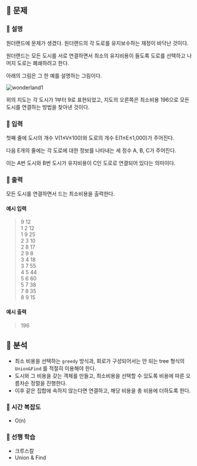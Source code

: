 ## 📍 문제

### 🧷 설명

원더랜드에 문제가 생겼다. 원더랜드의 각 도로를 유지보수하는 재정이 바닥난 것이다.

원더랜드는 모든 도시를 서로 연결하면서 최소의 유지비용이 들도록 도로를 선택하고 나머지 도로는 폐쇄하려고 한다.

아래의 그림은 그 한 예를 설명하는 그림이다.

![wonderland1](https://github.com/OhHaneol/Algorithm-Study/assets/62991586/34fe4a8b-12ac-4768-8def-ecc0766af54e)

위의 지도는 각 도시가 1부터 9로 표현되었고, 지도의 오른쪽은 최소비용 196으로 모든 도시를 연결하는 방법을 찾아낸 것이다.

### 🧷 입력

첫째 줄에 도시의 개수 V(1≤V≤100)와 도로의 개수 E(1≤E≤1,000)가 주어진다.

다음 E개의 줄에는 각 도로에 대한 정보를 나타내는 세 정수 A, B, C가 주어진다.

이는 A번 도시와 B번 도시가 유지비용이 C인 도로로 연결되어 있다는 의미이다.

### 🧷 출력

모든 도시를 연결하면서 드는 최소비용을 출력한다.

#### 예시 입력  
>  9 12  
1 2 12  
1 9 25  
2 3 10  
2 8 17  
2 9 8  
3 4 18  
3 7 55  
4 5 44  
5 6 60  
5 7 38  
7 8 35  
8 9 15


#### 예시 출력  
> 196

## 📍 분석

- 최소 비용을 선택하는 `greedy` 방식과, 회로가 구성되어서는 안 되는 tree 형식의 `Union&Find` 를 적절히 이용해야 한다.
- 도시와 그 비용을 갖는 객체를 만들고, 최소비용을 선택할 수 있도록 비용에 따른 오름차순 정렬을 진행한다.
- 이후 같은 집합에 속하지 않는다면 연결하고, 해당 비용을 총 비용에 더하도록 한다.

### 🧷 시간 복잡도
- O(n)

### 🧷 선행 학습
- 크루스칼
- Union & Find
